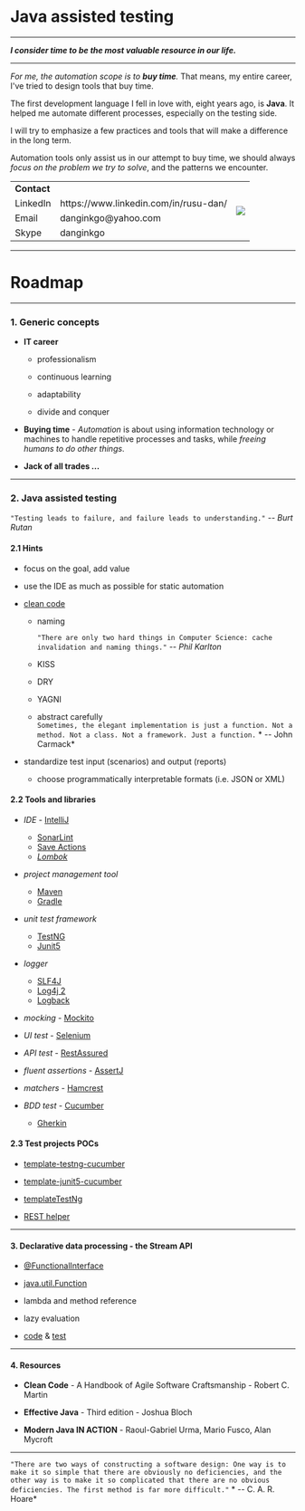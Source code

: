 # Java assisted testing

***

***I consider time to be the most valuable resource in our life.***

***

*For me, the automation scope is to **buy time**.*
That means, my entire career, I've tried to design tools that buy time.

The first development language I fell in love with, eight years ago, is **Java**. It helped me automate different
processes, especially on the testing side.

I will try to emphasize a few practices and tools that will make a difference in the long term.

Automation tools only assist us in our attempt to buy time, we should always *focus on the problem we try to solve*, and
the patterns we encounter.

<table>
<tr>
<td colspan="2">
  <b>Contact</b>
</td>
<td rowspan="4">
  <img src="https://github.com/danrusu/java-assisted-testing/tree/master/resource/nagarro_logo.png">
</td>
</tr>

<tr>
<td>
  LinkedIn
</td>
<td>
  https://www.linkedin.com/in/rusu-dan/
</td>
</tr>

<tr>
<td>
  Email
</td>
<td>
  danginkgo@yahoo.com
</td>
</tr> 

<tr>
<td>
  Skype
</td>
<td>
  danginkgo
</td>
</tr>
</table>

***

# Roadmap

***

### 1. Generic concepts

- **IT career**

    - professionalism

    - continuous learning

    - adaptability

    - divide and conquer


- **Buying time** - *Automation* is about using information technology or machines to handle repetitive processes and
  tasks, while *freeing humans to do other things*.


- **Jack of all trades ...**

***

### 2. Java assisted testing

`"Testing leads to failure, and failure leads to understanding."` *-- Burt Rutan*

#### 2.1 Hints

- focus on the goal, add value


- use the IDE as much as possible for static automation


- [clean code](./resource/clean_code.JPG)
    - naming

      `"There are only two hard things in Computer Science: cache invalidation and naming things."` *-- Phil Karlton*
    - KISS
    - DRY
    - YAGNI
    - abstract carefully  
      `Sometimes, the elegant implementation is just a function. Not a method. Not a class. Not a framework. Just a function.` *
      -- John Carmack*


- standardize test input (scenarios) and output (reports)
    - choose programmatically interpretable formats (i.e. JSON or XML)

#### 2.2 Tools and libraries

- *IDE* - [IntelliJ](https://www.jetbrains.com/idea/download/#section=windows)

    - [SonarLint](https://www.sonarlint.org/intellij)
    - [Save Actions](https://plugins.jetbrains.com/plugin/7642-save-actions)
    - *[Lombok](https://projectlombok.org/features/all)*

- *project management tool*
    - [Maven](https://maven.apache.org/)
    - [Gradle](https://gradle.org/)


- *unit test framework*
    - [TestNG](https://testng.org/doc/)
    - [Junit5](https://junit.org/junit5/docs/current/user-guide/)


- *logger*
    - [SLF4J](http://www.slf4j.org/)
    - [Log4j 2](https://logging.apache.org/log4j/2.x/)
    - [Logback](http://logback.qos.ch/)


- *mocking* - [Mockito](https://site.mockito.org/)


- *UI test* - [Selenium](https://www.selenium.dev/)


- *API test* - [RestAssured](https://rest-assured.io/)


- *fluent assertions* - [AssertJ](https://joel-costigliola.github.io/assertj/)


- *matchers* - [Hamcrest](http://hamcrest.org/JavaHamcrest/)


- *BDD test* - [Cucumber](https://cucumber.io/)
    - [Gherkin](https://cucumber.io/docs/gherkin/reference/)

#### 2.3 Test projects POCs

- [template-testng-cucumber](https://github.com/danrusu/template-testng-cucumber)


- [template-junit5-cucumber](https://github.com/danrusu/template-junit5-cucumber)


- [templateTestNg](https://github.com/danrusu/templateTestNG)


- [REST helper](https://github.com/danrusu/simple-calculator-javalin)

***

#### 3. Declarative data processing - the Stream API

- [@FunctionalInterface](https://docs.oracle.com/javase/8/docs/api/java/lang/FunctionalInterface.html)


- [java.util.Function](https://docs.oracle.com/javase/8/docs/api/java/util/function/package-summary.html)


- lambda and method reference


- lazy evaluation

- [code](./src/main/java/demo) & [test](./src/test/java/demo)

***

#### 4. Resources

- **Clean Code** - A Handbook of Agile Software Craftsmanship - Robert C. Martin


- **Effective Java** - Third edition - Joshua Bloch


- **Modern Java IN ACTION** - Raoul-Gabriel Urma, Mario Fusco, Alan Mycroft

***

`"There are two ways of constructing a software design:
One way is to make it so simple that there are obviously no deficiencies, and the other way is to make it so complicated that there are no obvious deficiencies. The first method is far more difficult."` *
-- C. A. R. Hoare*
